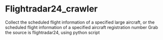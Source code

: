 # Flightradar24_crawler
Collect the scheduled flight information of a specified large aircraft, or the scheduled flight information of a specified aircraft registration number  Grab the source is flightradar24, using python script 
